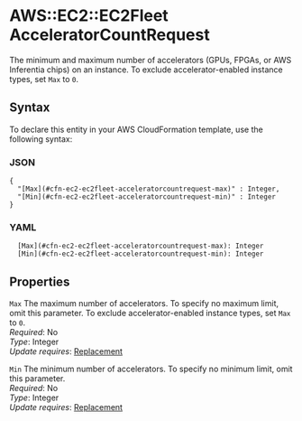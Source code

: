 # AWS::EC2::EC2Fleet AcceleratorCountRequest<a name="aws-properties-ec2-ec2fleet-acceleratorcountrequest"></a>

The minimum and maximum number of accelerators \(GPUs, FPGAs, or AWS Inferentia chips\) on an instance\. To exclude accelerator\-enabled instance types, set `Max` to `0`\.

## Syntax<a name="aws-properties-ec2-ec2fleet-acceleratorcountrequest-syntax"></a>

To declare this entity in your AWS CloudFormation template, use the following syntax:

### JSON<a name="aws-properties-ec2-ec2fleet-acceleratorcountrequest-syntax.json"></a>

```
{
  "[Max](#cfn-ec2-ec2fleet-acceleratorcountrequest-max)" : Integer,
  "[Min](#cfn-ec2-ec2fleet-acceleratorcountrequest-min)" : Integer
}
```

### YAML<a name="aws-properties-ec2-ec2fleet-acceleratorcountrequest-syntax.yaml"></a>

```
  [Max](#cfn-ec2-ec2fleet-acceleratorcountrequest-max): Integer
  [Min](#cfn-ec2-ec2fleet-acceleratorcountrequest-min): Integer
```

## Properties<a name="aws-properties-ec2-ec2fleet-acceleratorcountrequest-properties"></a>

`Max` <a name="cfn-ec2-ec2fleet-acceleratorcountrequest-max"></a>
The maximum number of accelerators\. To specify no maximum limit, omit this parameter\. To exclude accelerator\-enabled instance types, set `Max` to `0`\.  
_Required_: No  
_Type_: Integer  
_Update requires_: [Replacement](https://docs.aws.amazon.com/AWSCloudFormation/latest/UserGuide/using-cfn-updating-stacks-update-behaviors.html#update-replacement)

`Min` <a name="cfn-ec2-ec2fleet-acceleratorcountrequest-min"></a>
The minimum number of accelerators\. To specify no minimum limit, omit this parameter\.  
_Required_: No  
_Type_: Integer  
_Update requires_: [Replacement](https://docs.aws.amazon.com/AWSCloudFormation/latest/UserGuide/using-cfn-updating-stacks-update-behaviors.html#update-replacement)
